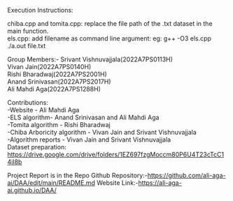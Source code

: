 Execution Instructions:     

chiba.cpp and tomita.cpp: replace the file path of the .txt dataset in the main function.     
els.cpp: add filename as command line argument:
eg: g++ -O3 els.cpp     
./a.out file.txt     

Group Members:-
Srivant Vishnuvajjala(2022A7PS0113H)    
Vivan Jain(2022A7PS0140H)    
Rishi Bharadwaj(2022A7PS2001H)    
Anand Srinivasan(2022A7PS2017H)    
Ali Mahdi Aga(2022A7PS1288H)    

Contributions:   
-Website - Ali Mahdi Aga   
-ELS algorithm- Anand Srinivasan and Ali Mahdi Aga   
-Tomita algorithm - Rishi Bharadwaj    
-Chiba Arboricity algorithm - Vivan Jain and Srivant Vishnuvajjala    
-Algorithm reports - Vivan Jain and Srivant Vishnuvajjala    
Dataset preparation:
https://drive.google.com/drive/folders/1EZ697fzgMoccm80P6U4T23cTcC14iI8b

Project Report is in the Repo
Github Repository:-https://github.com/ali-aga-ai/DAA/edit/main/README.md
Website Link:-https://ali-aga-ai.github.io/DAA/
